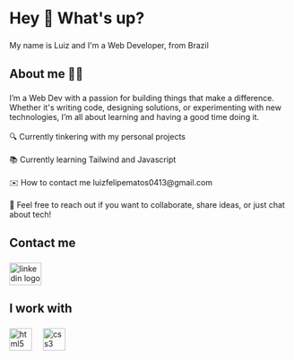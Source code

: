 <h1 align="left">Hey 👋 What's up?</h1>

###

<p align="left">My name is Luiz and I'm a Web Developer, from Brazil</p>

###

<h2 align="left">About me 👨‍💻</h2>

###

<p align="left">I’m a Web Dev with a passion for building things that make a difference. Whether it's writing code, designing solutions, or experimenting with new technologies, I’m all about learning and having a good time doing it.<br><br>🔍 Currently tinkering with my personal projects<br><br>📚 Currently learning Tailwind and Javascript<br><br>✉️ How to contact me luizfelipematos0413@gmail.com<br><br>💬 Feel free to reach out if you want to collaborate, share ideas, or just chat about tech!</p>

###

<h2 align="left">Contact me</h2>

###

<div align="left">
  <a href="https://www.linkedin.com/in/luizfelipe029277313" target="_blank">
    <img src="https://raw.githubusercontent.com/maurodesouza/profile-readme-generator/master/src/assets/icons/social/linkedin/default.svg" width="57" height="40" alt="linkedin logo"  />
  </a>
</div>

###

<h2 align="left">I work with</h2>

###

<div align="left">
  <img src="https://cdn.jsdelivr.net/gh/devicons/devicon/icons/html5/html5-original.svg" height="40" alt="html5 logo"  />
  <img width="12" />
  <img src="https://cdn.jsdelivr.net/gh/devicons/devicon/icons/css3/css3-original.svg" height="40" alt="css3 logo"  />
</div>

###
